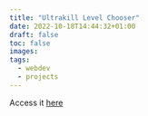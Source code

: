 ```yaml
---
title: "Ultrakill Level Chooser"
date: 2022-10-18T14:44:32+01:00
draft: false
toc: false
images:
tags:
  - webdev
  - projects
---
```


Access it [here](../../UKLevelChooser/index.html)
